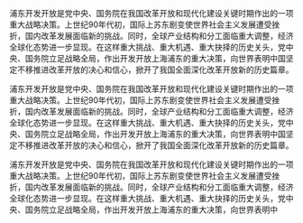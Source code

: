 浦东开发开放是党中央、国务院在我国改革开放和现代化建设关键时期作出的一项重大战略决策。上世纪90年代初，国际上苏东剧变使世界社会主义发展遭受挫折，国内改革发展面临新的挑战。同时，全球产业结构和分工面临重大调整，经济全球化态势进一步显现。在这样重大挑战、重大机遇、重大抉择的历史关头，党中央、国务院立足战略全局，作出开发开放上海浦东的重大决策，向世界表明中国坚定不移推进改革开放的决心和信心，掀开了我国全面深化改革开放新的历史篇章。

浦东开发开放是党中央、国务院在我国改革开放和现代化建设关键时期作出的一项重大战略决策。上世纪90年代初，国际上苏东剧变使世界社会主义发展遭受挫折，国内改革发展面临新的挑战。同时，全球产业结构和分工面临重大调整，经济全球化态势进一步显现。在这样重大挑战、重大机遇、重大抉择的历史关头，党中央、国务院立足战略全局，作出开发开放上海浦东的重大决策，向世界表明中国坚定不移推进改革开放的决心和信心，掀开了我国全面深化改革开放新的历史篇章。

浦东开发开放是党中央、国务院在我国改革开放和现代化建设关键时期作出的一项重大战略决策。上世纪90年代初，国际上苏东剧变使世界社会主义发展遭受挫折，国内改革发展面临新的挑战。同时，全球产业结构和分工面临重大调整，经济全球化态势进一步显现。在这样重大挑战、重大机遇、重大抉择的历史关头，党中央、国务院立足战略全局，作出开发开放上海浦东的重大决策，向世界表明中
